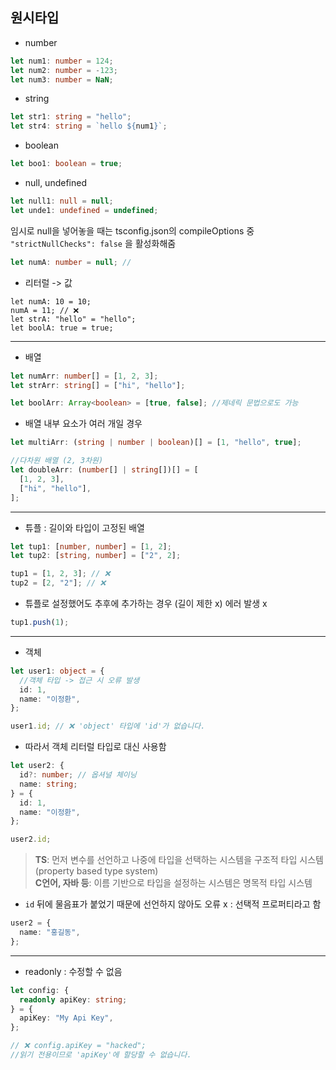 ## 원시타입

- number

```ts
let num1: number = 124;
let num2: number = -123;
let num3: number = NaN;
```

- string

```ts
let str1: string = "hello";
let str4: string = `hello ${num1}`;
```

- boolean

```ts
let boo1: boolean = true;
```

- null, undefined

```ts
let null1: null = null;
let unde1: undefined = undefined;
```

임시로 null을 넣어놓을 때는 tsconfig.json의 compileOptions 중 `"strictNullChecks": false` 을 활성화해줌

```ts
let numA: number = null; //
```

- 리터럴 -> 값

```
let numA: 10 = 10;
numA = 11; // ❌
let strA: "hello" = "hello";
let boolA: true = true;
```

---

- 배열

```ts
let numArr: number[] = [1, 2, 3];
let strArr: string[] = ["hi", "hello"];

let boolArr: Array<boolean> = [true, false]; //제네릭 문법으로도 가능
```

- 배열 내부 요소가 여러 개일 경우

```ts
let multiArr: (string | number | boolean)[] = [1, "hello", true];

//다차원 배열 (2, 3차원)
let doubleArr: (number[] | string[])[] = [
  [1, 2, 3],
  ["hi", "hello"],
];
```

---

- 튜플 : 길이와 타입이 고정된 배열

```ts
let tup1: [number, number] = [1, 2];
let tup2: [string, number] = ["2", 2];

tup1 = [1, 2, 3]; // ❌
tup2 = [2, "2"]; // ❌
```

- 튜플로 설정했어도 추후에 추가하는 경우 (길이 제한 x) 에러 발생 x

```ts
tup1.push(1);
```

---

- 객체

```ts
let user1: object = {
  //객체 타입 -> 접근 시 오류 발생
  id: 1,
  name: "이정환",
};

user1.id; // ❌ 'object' 타입에 'id'가 없습니다.
```

- 따라서 객체 리터럴 타입로 대신 사용함

```ts
let user2: {
  id?: number; // 옵셔널 체이닝
  name: string;
} = {
  id: 1,
  name: "이정환",
};

user2.id;
```

> <B>TS</B>: 먼저 변수를 선언하고 나중에 타입을 선택하는 시스템을 구조적 타입 시스템 (property based type system) <br><B>C언어, 자바 등</B>: 이름 기반으로 타입을 설정하는 시스템은 명목적 타입 시스템

- `id` 뒤에 물음표가 붙었기 때문에 선언하지 않아도 오류 x : 선택적 프로퍼티라고 함

```ts
user2 = {
  name: "홍길동",
};
```

---

- readonly : 수정할 수 없음

```ts
let config: {
  readonly apiKey: string;
} = {
  apiKey: "My Api Key",
};

// ❌ config.apiKey = "hacked";
//읽기 전용이므로 'apiKey'에 할당할 수 없습니다.
```
